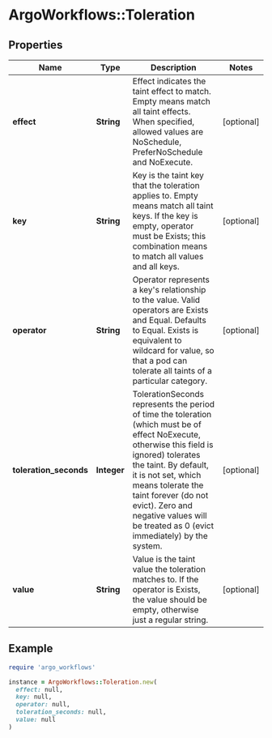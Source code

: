 # ArgoWorkflows::Toleration

## Properties

| Name | Type | Description | Notes |
| ---- | ---- | ----------- | ----- |
| **effect** | **String** | Effect indicates the taint effect to match. Empty means match all taint effects. When specified, allowed values are NoSchedule, PreferNoSchedule and NoExecute. | [optional] |
| **key** | **String** | Key is the taint key that the toleration applies to. Empty means match all taint keys. If the key is empty, operator must be Exists; this combination means to match all values and all keys. | [optional] |
| **operator** | **String** | Operator represents a key&#39;s relationship to the value. Valid operators are Exists and Equal. Defaults to Equal. Exists is equivalent to wildcard for value, so that a pod can tolerate all taints of a particular category. | [optional] |
| **toleration_seconds** | **Integer** | TolerationSeconds represents the period of time the toleration (which must be of effect NoExecute, otherwise this field is ignored) tolerates the taint. By default, it is not set, which means tolerate the taint forever (do not evict). Zero and negative values will be treated as 0 (evict immediately) by the system. | [optional] |
| **value** | **String** | Value is the taint value the toleration matches to. If the operator is Exists, the value should be empty, otherwise just a regular string. | [optional] |

## Example

```ruby
require 'argo_workflows'

instance = ArgoWorkflows::Toleration.new(
  effect: null,
  key: null,
  operator: null,
  toleration_seconds: null,
  value: null
)
```

